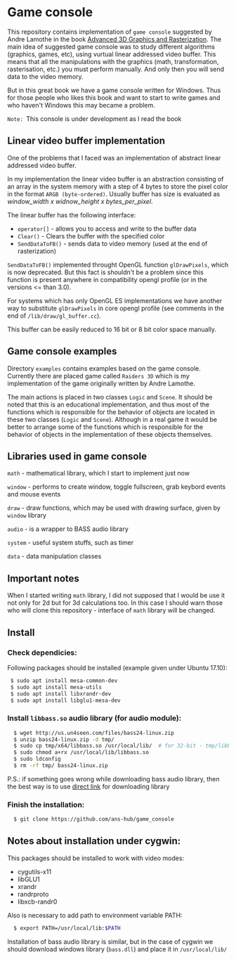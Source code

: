 # Game console

This repository contains implementation of `game console` suggested by Andre Lamothe in the book [Advanced 3D Graphics and Rasterization](http://a.co/6XNNYrD). The main idea of suggested game console was to study different algorithms (graphics, games, etc), using vurtual linear addressed video buffer. This means that all the manipulations with the graphics (math, transformation, rasterisation, etc.) you must perform manually. And only then you will send data to the video memory.

But in this great book we have a game console written for Windows. Thus for those people who likes this book and want to start to write games and who haven't Windows this may became a problem.

`Note: `This console is under development as I read the book

## Linear video buffer implementation

One of the problems that I faced was an implementation of abstract linear addressed video buffer.

In my implementation the linear video buffer is an abstraction consisting of an array in the system memory with a step of 4 bytes to store the pixel color in the format `ARGB (byte-ordered)`. Usually buffer has size is evaluated as *window_width x widnow_height x bytes_per_pixel*.

The linear buffer has the following interface:
- `operator[]` - allows you to access and write to the buffer data
- `Clear()` - Clears the buffer with the specified color
- `SendDataToFB()` - sends data to video memory (used at the end of rasterization)

`SendDataToFB()` implemented throught OpenGL function `glDrawPixels`, which is now deprecated. But this fact is shouldn't be a problem since this function is present anywhere in compatibility opengl profile (or in the versions <= than 3.0).

For systems which has only OpenGL ES implementations we have another way to substitute `glDrawPixels` in core opengl profile (see comments in the end of `/lib/draw/gl_buffer.cc`).

This buffer can be easily reduced to 16 bit or 8 bit color space manually.

## Game console examples

Directory `examples` contains examples based on the game console. Currently there are placed game called `Raiders 3D` which is my implementation of the game originally written by Andre Lamothe.

The main actions is placed in two classes `Logic` and `Scene`. It should be noted that this is an educational implementation, and thus most of the functions which is responsible for the behavior of objects are located in these two classes (`Logic` and `Scene`). Although in a real game it would be better to arrange some of the functions which is responsible for the behavior of objects in the implementation of these objects themselves.

## Libraries used in game console

`math` - mathematical library, which I start to implement just now

`window` - performs to create window, toggle fullscreen, grab keybord events and mouse events

`draw` - draw functions, which may be used with drawing surface, given by `window` library

`audio` - is a wrapper to BASS audio library

`system` - useful system stuffs, such as timer

`data` - data manipulation classes

## Important notes

When I started writing `math` library, I did not supposed that I would be use it not only for 2d but for 3d calculations too. In this case I should warn those who will clone this repository - interface of `math` library will be changed.

## Install

### Check dependicies:

Following packages should be installed (example given under Ubuntu 17.10):

```bash
 $ sudo apt install mesa-common-dev
 $ sudo apt install mesa-utils
 $ sudo apt install libxrandr-dev
 $ sudo apt install libglu1-mesa-dev
```

### Install `libbass.so` audio library (for audio module):

```bash
  $ wget http://us.un4seen.com/files/bass24-linux.zip
  $ unzip bass24-linux.zip -d tmp/
  $ sudo cp tmp/x64/libbass.so /usr/local/lib/  # for 32-bit - tmp/libbass.so
  $ sudo chmod a+rx /usr/local/lib/libbass.so
  $ sudo ldconfig
  $ rm -rf tmp/ bass24-linux.zip
```

P.S.: if something goes wrong while downloading bass audio library, then the best way is to use [direct link](https://www.un4seen.com/bass.html) for downloading library

### Finish the installation:

```bash
  $ git clone https://github.com/ans-hub/game_console
```

## Notes about installation under cygwin:

This packages should be installed to work with video modes:

* cygutils-x11
* libGLU1
* xrandr
* randrproto
* libxcb-randr0

Also is necessary to add path to environment variable PATH:
```bash
  $ export PATH=/usr/local/lib:$PATH
```

Installation of bass audio library is similar, but in the case of cygwin we should download windows library (`bass.dll`) and place it in `/usr/local/lib/`
